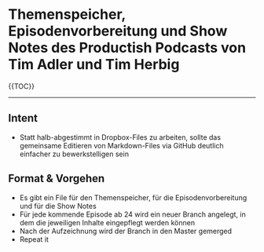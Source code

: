 # Themenspeicher, Episodenvorbereitung und Show Notes des Productish Podcasts von Tim Adler und Tim Herbig

{{TOC}}

***

## Intent
- Statt halb-abgestimmt in Dropbox-Files zu arbeiten, sollte das gemeinsame Editieren von Markdown-Files via GitHub deutlich einfacher zu bewerkstelligen sein

## Format & Vorgehen
- Es gibt ein File für den Themenspeicher, für die Episodenvorbereitung und für die Show Notes
- Für jede kommende Episode ab 24 wird ein neuer Branch angelegt, in dem die jeweiligen Inhalte eingepflegt werden können
- Nach der Aufzeichnung wird der Branch in den Master gemerged
- Repeat it